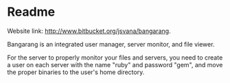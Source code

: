 # Readme

Website link: <http://www.bitbucket.org/jsvana/bangarang>.

Bangarang is an integrated user manager, server monitor, and file viewer.

For the server to properly monitor your files and servers, you need to create a user on each server with the name "ruby" and password "gem", and move the proper binaries to the user's home directory.
